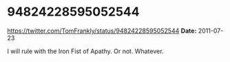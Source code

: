 # 94824228595052544
https://twitter.com/TomFrankly/status/94824228595052544
**Date:** 2011-07-23

I will rule with the Iron Fist of Apathy. Or not. Whatever.
